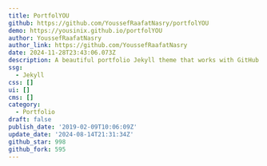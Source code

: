 ```yaml
---
title: PortfolYOU
github: https://github.com/YoussefRaafatNasry/portfolYOU
demo: https://yousinix.github.io/portfolYOU
author: YoussefRaafatNasry
author_link: https://github.com/YoussefRaafatNasry
date: 2024-11-28T23:43:06.073Z
description: A beautiful portfolio Jekyll theme that works with GitHub Pages.
ssg:
  - Jekyll
css: []
ui: []
cms: []
category:
  - Portfolio
draft: false
publish_date: '2019-02-09T10:06:09Z'
update_date: '2024-08-14T21:31:34Z'
github_star: 998
github_fork: 595
---
```

